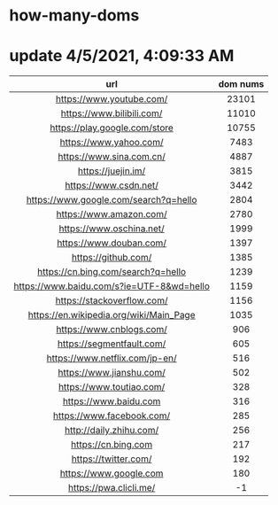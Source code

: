 # how-many-doms

# update 4/5/2021, 4:09:33 AM

url | dom nums
:-: | :-:
https://www.youtube.com/ | 23101
https://www.bilibili.com/ | 11010
https://play.google.com/store | 10755
https://www.yahoo.com/ | 7483
https://www.sina.com.cn/ | 4887
https://juejin.im/ | 3815
https://www.csdn.net/ | 3442
https://www.google.com/search?q=hello | 2804
https://www.amazon.com/ | 2780
https://www.oschina.net/ | 1999
https://www.douban.com/ | 1397
https://github.com/ | 1385
https://cn.bing.com/search?q=hello | 1239
https://www.baidu.com/s?ie=UTF-8&wd=hello | 1159
https://stackoverflow.com/ | 1156
https://en.wikipedia.org/wiki/Main_Page | 1035
https://www.cnblogs.com/ | 906
https://segmentfault.com/ | 605
https://www.netflix.com/jp-en/ | 516
https://www.jianshu.com/ | 502
https://www.toutiao.com/ | 328
https://www.baidu.com | 316
https://www.facebook.com/ | 285
http://daily.zhihu.com/ | 256
https://cn.bing.com | 217
https://twitter.com/ | 192
https://www.google.com | 180
https://pwa.clicli.me/ | -1
